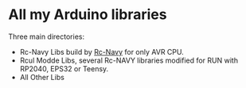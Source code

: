 # All my Arduino libraries
Three main directories:
- Rc-Navy Libs build by [Rc-Navy](http://p.loussouarn.free.fr/) for only AVR CPU.
- Rcul Modde Libs, several Rc-NAVY libraries modified for RUN with RP2040, EPS32 or Teensy.
- All Other Libs